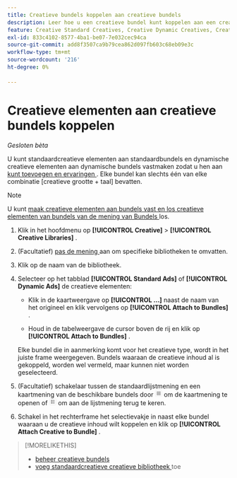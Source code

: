 ```yaml
---
title: Creatieve bundels koppelen aan creatieve bundels
description: Leer hoe u een creatieve bundel kunt koppelen aan een creatieve bundel.
feature: Creative Standard Creatives, Creative Dynamic Creatives, Creative Bundles
exl-id: 833c4102-8577-4ba1-be07-7e032cec94ca
source-git-commit: add8f3507ca9b79cea862d097fb603c68eb09e3c
workflow-type: tm+mt
source-wordcount: '216'
ht-degree: 0%

---
```


# Creatieve elementen aan creatieve bundels koppelen

*Gesloten bèta*

<!-- Edit all, including the metadata and title, plus the links within TOC and bundle-manage.md, once this feature is available.  -->

U kunt standaardcreatieve elementen aan standaardbundels en dynamische creatieve elementen aan dynamische bundels vastmaken zodat u hen aan [ kunt toevoegen en ervaringen ](/help/creative/experiences/experience-about.md). Elke bundel kan slechts één van elke combinatie \[creatieve grootte + taal\] bevatten.

<!--
You can also detach a creative from a bundle to remove the association between the two, so that the creative is no longer used for experiences that target the bundle. Detaching a creative from the bundle doesn't delete the creative from the Creatives tab in your creative library.
-->

>[!NOTE]
>
>U kunt <!-- also --> [ maak creatieve elementen aan bundels vast en los creatieve elementen van bundels van de mening van Bundels ](/help/creative/creative-libraries/bundle-manage.md) los.

<!-- Hide header until second procedure is available (if we add that):

## Attach creatives to creative bundles

-->

1. Klik in het hoofdmenu op **[!UICONTROL Creative]** > **[!UICONTROL Creative Libraries]** .

1. (Facultatief) [ pas de mening ](/help/creative/introduction/customize-data-views.md) aan om specifieke bibliotheken te omvatten.

1. Klik op de naam van de bibliotheek.

1. Selecteer op het tabblad **[!UICONTROL Standard Ads]** of **[!UICONTROL Dynamic Ads]** de creatieve elementen:

   * Klik in de kaartweergave op **[!UICONTROL ...]** naast de naam van het origineel en klik vervolgens op **[!UICONTROL Attach to Bundles]** .

   * Houd in de tabelweergave de cursor boven de rij en klik op **[!UICONTROL Attach to Bundles]** .

   Elke bundel die in aanmerking komt voor het creatieve type, wordt in het juiste frame weergegeven. Bundels waaraan de creatieve inhoud al is gekoppeld, worden wel vermeld, maar kunnen niet worden geselecteerd.

1. (Facultatief) schakelaar tussen de standaardlijstmening en een kaartmening van de beschikbare bundels door ![&#128279;](/help/creative/assets/card-view-button.png " de mening van de Kaart van 0&rbrace; te klikken ") om de kaartmening te openen of ![Tabel-/lijstweergave](/help/creative/assets/table-view-button.png "Tabelweergave") om aan de lijstmening terug te keren.

1. Schakel in het rechterframe het selectievakje in naast elke bundel waaraan u de creatieve inhoud wilt koppelen en klik op **[!UICONTROL Attach Creative to Bundle]** .

<!-- Verify and edit all of the following, including the command names and where they're available -- not in UI yet as of 1/17. I'm not sure what the UI will really look like.

## Detach creatives from a creative bundle

1. In the main menu, click **[!UICONTROL Creative]**3/4> **[!UICONTROL Creative Libraries]**.

1. (Optional) [Customize the view](/help/creative/introduction/customize-data-views.md) to include specific libraries.

1. Click the library name.

1. Click the **[!UICONTROL Standard Ads]** or **[!UICONTROL Dynamic Ads]** tab.

1. Select the creative:

   * In card view, click **[!UICONTROL ...]** next to the creative name, and then click **[!UICONTROL Attach/Detach from Bundle]**.
     
   * In table view, hold the cursor over the row and click **[!UICONTROL Attach/Detach from Bundle]**.

   Each bundle that's eligible for the creative type is listed in the right frame. For bundles to which the creative is already attached, the check box is selected. To detach the creative for a bundle, deselect the check box.

1. In the right frame, deselect the check box next to each bundle from which to remove the creative, and then click **[!UICONTROL Attach Creatives to Bundle]**.

-->

<!-- What this should be like, but I don't think this will be implemented:

1. Select the creative:

   * In card view, click **[!UICONTROL ...]** next to the creative name, and then click **[!UICONTROL Detach from Bundle]**.
     
   * In table view, hold the cursor over the row and click **[!UICONTROL Detach from Bundle]**.

   Each bundle that's eligible for the creative type is listed in the right frame. Bundles to which the creative is already attached are listed but not selectable.

1. In the right frame, select the check box next to each bundle from which to remove the creative, and then click **[!UICONTROL Detach Creatives from Bundle]**.

1. Select the creative:

   * In card view, click **[!UICONTROL ...]** next to the creative name, and then click **[!UICONTROL Detach from Bundle]**.
     
   * In table view, hold the cursor over the row and click **[!UICONTROL Detach from Bundle]**.

   Each bundle that's eligible for the creative type is listed in the right frame. Bundles to which the creative is already attached are listed but not selectable.

1. In the right frame, select the check box next to each bundle from which to remove the creative, and then click **[!UICONTROL Detach Creatives from Bundle]**.

-->

>[!MORELIKETHIS]
>
>* [ beheer creatieve bundels ](/help/creative/creative-libraries/bundle-manage.md)
>* [ voeg standaardcreatieve creatieve bibliotheek ](creative-add-standard.md) toe

